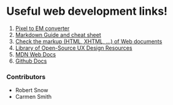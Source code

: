 # Useful web development links!

1. [Pixel to EM converter](http://pxtoem.com/)
2. [Markdown Guide and cheat sheet](https://www.markdownguide.org/cheat-sheet/)
3. [Check the markup (HTML, XHTML, …) of Web documents](https://validator.w3.org/#validate_by_input/)
4. [Library of Open-Source UX Design Resources](https://www.interaction-design.org/literature)
5. [MDN Web Docs](https://developer.mozilla.org/en-US/)
6. [Github Docs](https://docs.github.com/en/get-started/quickstart)

### Contributors

- Robert Snow
- Carmen Smith
